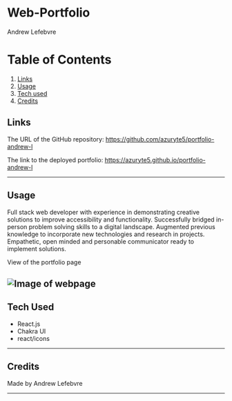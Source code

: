 # Web-Portfolio
Andrew Lefebvre

# Table of Contents
1. [Links](#links)
1. [Usage](#usage)
1. [Tech used](#tech-used)
1. [Credits](#credits)

## Links
The URL of the GitHub repository: https://github.com/azuryte5/portfolio-andrew-l

The link to the deployed portfolio: https://azuryte5.github.io/portfolio-andrew-l

-----
## Usage
Full stack web developer with experience in demonstrating creative solutions to improve accessibility and functionality. Successfully bridged in-person problem solving skills to a digital landscape. Augmented previous knowledge to incorporate new technologies and research in projects. Empathetic, open minded and personable communicator ready to implement solutions.


View of the portfolio page

![Image of webpage](https://user-images.githubusercontent.com/85147307/156610224-6973eaa8-e5a6-4eb9-bbec-ddb5f9a3f9a7.png)
-----
## Tech Used 
- React.js
- Chakra UI
- react/icons

----
## Credits
Made by Andrew Lefebvre 

-----
